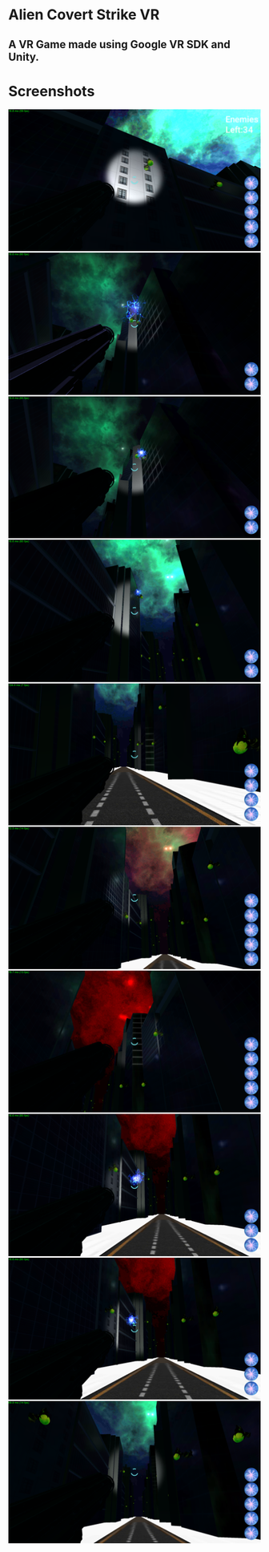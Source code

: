 # Alien Covert Strike VR

## A VR Game made using Google VR SDK and Unity.

# Screenshots
<img src="/Screenshots/636806757529500383.png">
<img src="/Screenshots/636806757937007680.png">
<img src="/Screenshots/636806758249718350.png">
<img src="/Screenshots/636806758578698958.png">
<img src="/Screenshots/636806758726703085.png">
<img src="/Screenshots/636806758911341547.png">
<img src="/Screenshots/636806758976708083.png">
<img src="/Screenshots/636806759113318495.png">
<img src="/Screenshots/636806759166770888.png">
<img src="/Screenshots/636806759526724040.png">
